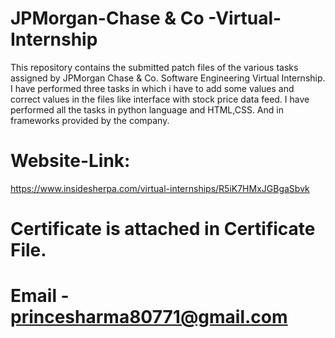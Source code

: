 # JPMorgan-Chase & Co -Virtual-Internship
This repository contains the submitted patch files of the various tasks assigned by JPMorgan Chase & Co. Software Engineering Virtual Internship.
I have performed three tasks in which i have to add some values and correct values in the files like interface with stock price data feed.
I have performed all the tasks in python language and HTML,CSS. And in frameworks provided by the company.

# Website-Link:
https://www.insidesherpa.com/virtual-internships/R5iK7HMxJGBgaSbvk

# Certificate is attached in Certificate File.

# Email - princesharma80771@gmail.com
